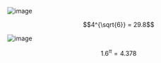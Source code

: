 ![image](https://github.com/user-attachments/assets/e33d1159-18f0-4bcd-b258-3f306b1bef16)

$$4^{\sqrt{6}} = 29.8$$

![image](https://github.com/user-attachments/assets/820cdf61-2d53-43d5-9608-d347344214e4)

$$1.6^{\pi} = 4.378$$
